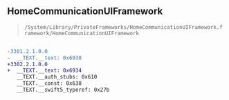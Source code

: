 ## HomeCommunicationUIFramework

> `/System/Library/PrivateFrameworks/HomeCommunicationUIFramework.framework/HomeCommunicationUIFramework`

```diff

-3301.2.1.0.0
-  __TEXT.__text: 0x6938
+3302.2.1.0.0
+  __TEXT.__text: 0x6934
   __TEXT.__auth_stubs: 0x610
   __TEXT.__const: 0x638
   __TEXT.__swift5_typeref: 0x27b

```
